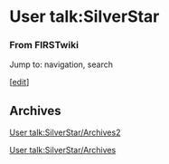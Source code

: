 # User talk:SilverStar

### From FIRSTwiki

Jump to: navigation, search

[[edit](/index.php?title=User_talk:SilverStar&action=edit&section=1 "Edit
section: Archives" )]

## Archives

[User talk:SilverStar/Archives2](User_talk:SilverStar/Archives2
"User talk:SilverStar/Archives2" )

[User talk:SilverStar/Archives](User_talk:SilverStar/Archives "User
talk:SilverStar/Archives" )

